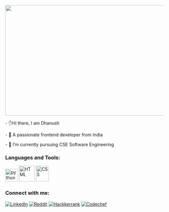 
  
 <img src="https://www.freecodecamp.org/news/content/images/2022/11/hire-full-stack-developers1546507474317-1.gif" height="350px" width="550px" >

                                            

<p>                                             - ✋Hi there, I am Dhanush</p>
<p>                                             - 🔭 A passionate frontend developer from India</p>
<p>                                             - 🌱 I’m currently pursuing CSE Software Engineering</p>

</div>
<h3 align="left">Languages and Tools:</h3>
<p align="left"> <a href="https://www.python.org" target="_blank" rel="noreferrer"> <img src="https://brandslogos.com/wp-content/uploads/images/large/python-logo.png" alt="python" width="40" height="40"/></a>
   <a href="https://www.w3.org/html/" target="_blank" rel="noreferrer"> <img src="https://upload.wikimedia.org/wikipedia/commons/thumb/6/61/HTML5_logo_and_wordmark.svg/1024px-HTML5_logo_and_wordmark.svg.png" alt="HTML" width="50" height="50"/></a>
  <a href="https://www.w3.org/Style/CSS/" target="_blank" rel="noreferrer"> <img src="https://brandslogos.com/wp-content/uploads/images/large/css-logo.png" alt="CSS" width="40" height="50"/></a>

</p>
<h3>Connect with me:</h3>
<p>
<a href="https://www.linkedin.com/in/dhanushraja-s-977a24237/"><img src="https://img.shields.io/badge/LinkedIn-%230077B5.svg?logo=linkedin&amp;logoColor=white" alt="LinkedIn"></a>
<a href="https://www.reddit.com/u/wise---talks/s/sAef3I1Nhc"><img src="https://img.shields.io/badge/Reddit-%23FF4500.svg?logo=Reddit&amp;logoColor=white" alt="Reddit"></a>
<a href="https://www.hackerrank.com/profile/Dhanushraja0253"><img src="https://img.shields.io/badge/hackkerrank-00C060?logo=hackerrank&logoColor=010203" alt="Hackkerrank"></a>
<a href="https://www.codechef.com/users/srmcse_293"><img src="https://img.shields.io/badge/Codechef-FF6C22?logo=codechef" alt="Codechef"></a>
</p>
